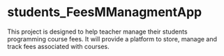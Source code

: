 # students_FeesMManagmentApp
This project is designed to help teacher manage their students programming course fees. It will provide a platform to store, manage and track fees associated with courses.
